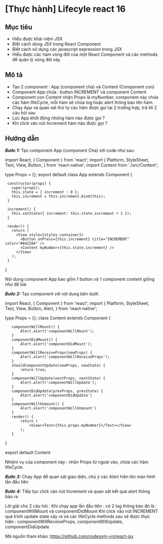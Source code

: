 # [Thực hành] Lifecyle react 16
## Mục tiêu
 - Hiểu được khái niệm JSX
 - Biết cách dùng JSX trong React Component
 - Biết cách sử dụng các javascript expression trong JSX
 - Hiểu được các hàm vòng đời của một React Component và các methods để quản lý vòng đời này

## Mô tả
 - Tạo 2 component : App (component cha) và Content (Component con)
 - Component App chứa :  button INCREMENT và component Content
 - Component con Content nhận Props là myNumber, component này chứa các hàm lifeCycle, mỗi hàm sẽ chứa log hoặc alert thông báo tên hàm.
 - Chạy App và quan sát thứ tự các hàm được gọi tại 2 trường hợp, trả lời 2 câu hỏi sau
 - Lúc App khởi động những hàm nào được gọi ?
 - Khi click vào nút Increment hàm nào được gọi ?

 
## Hướng dẫn

   ***Bước 1:*** Tạo component App (component Cha) với code như sau:
   
   import React, { Component } from 'react';
   import {
     Platform,
     StyleSheet,
     Text,
     View, Button,
   } from 'react-native';
   import Content from './src/Content';

   type Props = {};
   export default class App extends Component<Props> {

     constructor(props) {
       super(props);
       this.state = { increment : 0 };
       this.increment = this.increment.bind(this);
     }

     increment() {
       this.setState({ increment: this.state.increment + 1 });
     }

     render() {
       return (
         <View style={styles.container}>
           <Button onPress={this.increment} title="INCREMENT" color="#841584" />
           <Content myNumber={this.state.increment} />
         </View>
       );
     }
   }


   Nội dung component App bao gồm 1 button và 1 component content giống như đề bài

   ***Bước 2:*** Tạo component <Content /> với nội dung bên dưới:
   
   import React, { Component } from 'react';
   import {
       Platform,
       StyleSheet,
       Text,
       View, Button, Alert,
   } from 'react-native';

   type Props = {};
   class Content extends Component<Props> {

       componentWillMount() {
           Alert.alert('componentWillMount');
       }
       componentDidMount() {
           Alert.alert('componentDidMount');
       }
       componentWillReceiveProps(newProps) {
           Alert.alert('componentWillReceiveProps');
       }
       shouldComponentUpdate(newProps, newState) {
           return true;
       }
       componentWillUpdate(nextProps, nextState) {
           Alert.alert('componentWillUpdate');
       }
       componentDidUpdate(prevProps, prevState) {
           Alert.alert('componentDidUpdate')
       }
       componentWillUnmount() {
           Alert.alert('componentWillUnmount')
       }
       render() {
           return (
               <View><Text>{this.props.myNumber}</Text></View>
           );
       }
   }

   export default Content

   Nhiệm vụ của component này : nhận Props từ ngoài vào, chứa các hàm lifeCycle.
   
   ***Bước 3:*** Chạy App để quan sát giao diện, chú ý các Alert hiện lên màn hình lần đầu tiên

   ***Bước 4:*** Tiếp tục click vào nút Increment và quan sát kết quả alert thông báo ra

   Lời giải cho 2 câu hỏi :
   Khi chạy app lần đầu tiên : có 2 log thông báo đó là : componentWillMount và componentDidMount
   Khi click vào nút INCREMENT quá trình update state xảy ra và các lifeCycle methods sau sẽ được thực hiện : componentWillReceiveProps, componentWillUpdate, componentDidUpdate

   Mã nguồn tham khảo: https://github.com/codegym-vn/react-jsx

